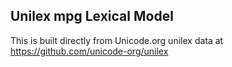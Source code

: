 Unilex mpg Lexical Model
----------------------

This is built directly from Unicode.org unilex data at
https://github.com/unicode-org/unilex

